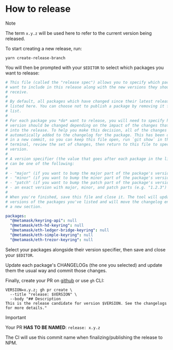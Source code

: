 # How to release

> [!NOTE]
> The term `x.y.z` will be used here to refer to the current version being released.

To start creating a new release, run:

```shell
yarn create-release-branch
```

You will then be prompted with your `$EDITOR` to select which packages you want to release:

<!-- prettier-ignore -->
```yml
# This file (called the "release spec") allows you to specify which packages you
# want to include in this release along with the new versions they should
# receive.
#
# By default, all packages which have changed since their latest release are
# listed here. You can choose not to publish a package by removing it from this
# list.
#
# For each package you *do* want to release, you will need to specify how that
# version should be changed depending on the impact of the changes that will go
# into the release. To help you make this decision, all of the changes have been
# automatically added to the changelog for the package. This has been done
# in a new commit, so you can keep this file open, run `git show` in the
# terminal, review the set of changes, then return to this file to specify the
# version.
#
# A version specifier (the value that goes after each package in the list below)
# can be one of the following:
#
# - "major" (if you want to bump the major part of the package's version)
# - "minor" (if you want to bump the minor part of the package's version)
# - "patch" (if you want to bump the patch part of the package's version)
# - an exact version with major, minor, and patch parts (e.g. "1.2.3")
#
# When you're finished, save this file and close it. The tool will update the
# versions of the packages you've listed and will move the changelog entries to
# a new section.

packages:
  "@metamask/keyring-api": null
  "@metamask/eth-hd-keyring": null
  "@metamask/eth-ledger-bridge-keyring": null
  "@metamask/eth-simple-keyring": null
  "@metamask/eth-trezor-keyring": null
```

Select your packages alongside their version specifier, then save and close your `$EDITOR`.

Update each package's CHANGELOGs (the one you selected) and update them the usual
way and commit those changes.

Finally, create your PR on [github](https://github.com/MetaMask/accounts/pulls) or use `gh` CLI:

```shell
VERSION=x.y.z; gh pr create \
  --title "release: $VERSION" \
  --body "## Description
This is the release candidate for version $VERSION. See the changelogs for more details."
```

> [!IMPORTANT]
> Your PR **HAS TO BE NAMED**: `release: x.y.z`
>
> The CI will use this commit name when finalizing/publishing the release to NPM.

